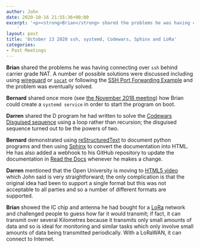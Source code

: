 ```yaml
---
author: John
date: 2020-10-16 21:55:36+00:00
excerpt: '<p><strong>Brian</strong> shared the problems he was having connecting over <code>ssh</code> behind carrier grade NAT. A number of possible solutions were discussed including using <a href="https://www.wireguard.com/" type="text/html" role="link">wireguard</a> or <a href="https://www.redhat.com/sysadmin/getting-started-socat" type="text/html" role="link"><code>socat</code></a> or following the <a href="https://www.ssh.com/ssh/tunneling/example" type="text/html" role="link">SSH Port Forwarding Example</a> and the problem was eventually solved.</p>
	'
layout: post
title: 'October 13 2020 ssh, systemd, Codewars, Sphinx and LoRa'
categories:
- Past Meetings
---
```


<p><strong>Brian</strong> shared the problems he was having connecting over <code>ssh</code> behind carrier grade NAT. A number of possible solutions were discussed including using <a href="https://www.wireguard.com/" type="text/html" role="link">wireguard</a> or <a href="https://www.redhat.com/sysadmin/getting-started-socat" type="text/html" role="link"><code>socat</code></a> or following the <a href="https://www.ssh.com/ssh/tunneling/example" type="text/html" role="link">SSH Port Forwarding Example</a> and the problem was eventually solved.</p><p><strong>Bernard</strong> shared once more (see <a href="http://bradlug.co.uk/blog/2018/11/16/november-13-2018-systemd-vokoscreen-itstuff-meet" type="text/html" role="link">the November 2018 meeting</a>) how Brian could create a <code>systemd service</code> in order to start the program on boot.</p><p><strong>Darren</strong> shared the D program he had written to solve the <a href="https://www.codewars.com/kata/563f0c54a22b9345bf000053" type="text/html" role="link">Codewars Disguised sequence</a> using a loop rather than recursion; the disguised sequence turned out to be the powers of two.</p><p><strong>Bernard</strong> demonstrated using <a href="https://en.wikipedia.org/wiki/ReStructuredText" type="text/html" role="link">reStructuredText</a> to document python programs and then using <a href="https://www.sphinx-doc.org/en/master/index.html" type="text/html" role="link">Sphinx</a> to convert the documentation into HTML. He has also added a webhook to his GitHub repository to update the documentation in <a href="https://readthedocs.org/" type="text/html" role="link">Read the Docs</a> whenever he makes a change.</p><p><strong>Darren</strong> mentioned that the Open University is moving to <a href="https://en.wikipedia.org/wiki/HTML5_video" type="text/html" role="link">HTML5 video</a> which John said is very straightforward; the only complication is that the original idea had been to support a single format but this was not acceptable to all parties and so a number of different formats are supported.</p><p><strong>Brian</strong> showed the IC chip and antenna he had bought for a <a href="https://en.wikipedia.org/wiki/LoRa" type="text/html" role="link">LoRa</a> network and challenged people to guess how far it would transmit; if fact, it can transmit over several Kilometres because it transmits only small amounts of data and so is ideal for monitoring and similar tasks which only involve small amounts of data being transmitted periodically. With a LoRaWAN, it can connect to Internet.</p>
